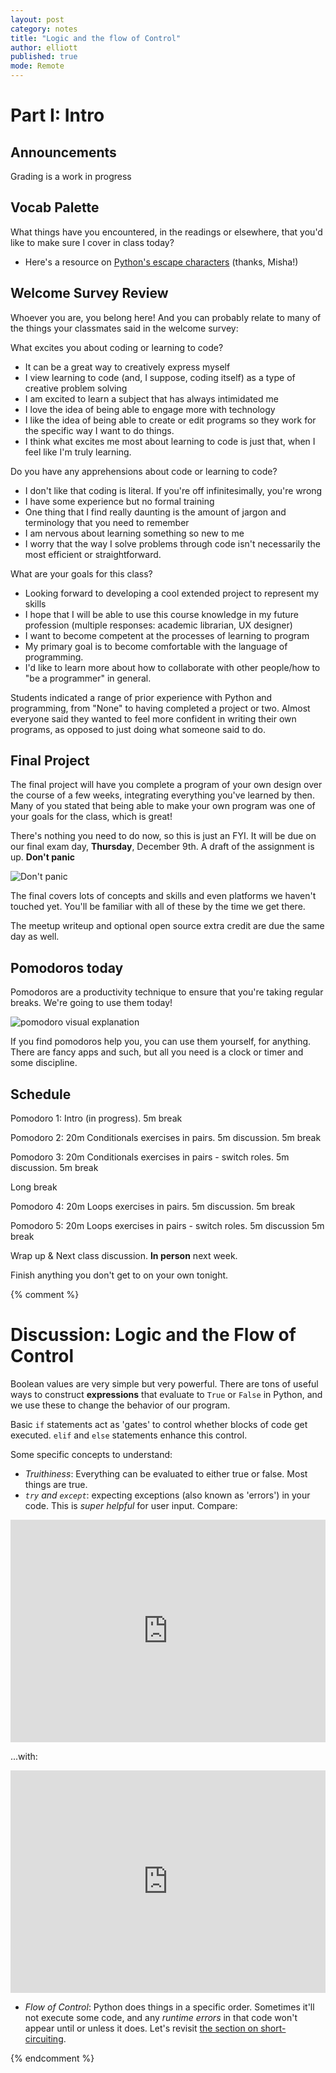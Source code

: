 ```yaml
---
layout: post
category: notes
title: "Logic and the flow of Control"
author: elliott
published: true
mode: Remote
---
```


# Part I: Intro

## Announcements

Grading is a work in progress

## Vocab Palette

What things have you encountered, in the readings or elsewhere, that you'd like to make sure I cover in class today?

* Here's a resource on [Python's escape characters](https://www.w3schools.com/python/gloss_python_escape_characters.asp) (thanks, Misha!)

## Welcome Survey Review

Whoever you are, you belong here! And you can probably relate to many of the things your classmates said in the welcome survey:

What excites you about coding or learning to code?
* It can be a great way to creatively express myself
* I view learning to code (and, I suppose, coding itself) as a type of creative problem solving
* I am excited to learn a subject that has always intimidated me
* I love the idea of being able to engage more with technology
* I like the idea of being able to create or edit programs so they work for the specific way I want to do things.
* I think what excites me most about learning to code is just that, when I feel like I'm truly learning.

Do you have any apprehensions about code or learning to code?
* I don't like that coding is literal. If you're off infinitesimally, you're wrong
* I have some experience but no formal training
* One thing that I find really daunting is the amount of jargon and terminology that you need to remember
* I am nervous about learning something so new to me
* I worry that the way I solve problems through code isn't necessarily the most efficient or straightforward.

What are your goals for this class?
* Looking forward to developing a cool extended project to represent my skills
* I hope that I will be able to use this course knowledge in my future profession (multiple responses: academic librarian, UX designer)
* I want to become competent at the processes of learning to program
* My primary goal is to become comfortable with the language of programming.
* I'd like to learn more about how to collaborate with other people/how to "be a programmer" in general.

Students indicated a range of prior experience with Python and programming, from "None" to having completed a project or two. Almost everyone said they wanted to feel more confident in writing their own programs, as opposed to just doing what someone said to do.

## Final Project

The final project will have you complete a program of your own design over the course of a few weeks, integrating everything you've learned by then. Many of you stated that being able to make your own program was one of your goals for the class, which is great!

There's nothing you need to do now, so this is just an FYI. It will be due on our final exam day, **Thursday**, December 9th. A draft of the assignment is up. **Don't panic**


![Don't panic]({{site.baseurl}}/img/dontpanic.jpg)

The final covers lots of concepts and skills and even platforms we haven't touched yet. You'll be familiar with all of these by the time we get there.

The meetup writeup and optional open source extra credit are due the same day as well.


## Pomodoros today

Pomodoros are a productivity technique to ensure that you're taking regular breaks. We're going to use them today!

![pomodoro visual explanation](https://luxafor.com/wp-content/uploads/2020/07/the-Pomodoro-Technique-3-1024x576.png)

If you find pomodoros help you, you can use them yourself, for anything. There are fancy apps and such, but all you need is a clock or timer and some discipline.

## Schedule

Pomodoro 1: Intro (in progress). 5m break

Pomodoro 2: 20m Conditionals exercises in pairs. 5m discussion. 5m break

Pomodoro 3: 20m Conditionals exercises in pairs - switch roles. 5m discussion. 5m break

Long break

Pomodoro 4: 20m Loops exercises in pairs. 5m discussion. 5m break

Pomodoro 5: 20m Loops exercises in pairs - switch roles. 5m discussion 5m break

Wrap up & Next class discussion. **In person** next week.

Finish anything you don't get to on your own tonight.

{% comment %}
# Discussion: Logic and the Flow of Control

Boolean values are very simple but very powerful.  There are tons of useful ways to
construct **expressions** that evaluate to `True` or `False` in Python, and we use these
to change the behavior of our program.

Basic `if` statements act as 'gates' to control whether blocks of code get executed.
`elif` and `else` statements enhance this control.

Some specific concepts to understand:

* *Truithiness*: Everything can be evaluated to either true or false. Most things are true.
* *`try` and `except`*: expecting exceptions (also known as 'errors') in your code. This is *super helpful* for user input. Compare:

<iframe src="https://trinket.io/embed/python3/5cc539fe20" width="100%" height="356" frameborder="0" marginwidth="0" marginheight="0" allowfullscreen></iframe>

...with:

<iframe src="https://trinket.io/embed/python3/8333113d87" width="100%" height="356" frameborder="0" marginwidth="0" marginheight="0" allowfullscreen></iframe>

* *Flow of Control*: Python does things in a specific order. Sometimes it'll not execute some code, and any *runtime errors* in that code won't appear until or unless it does. Let's revisit [the section on short-circuiting](https://books.trinket.io/pfe/03-conditional.html#short-circuit-evaluation-of-logical-expressions).

{% endcomment %}